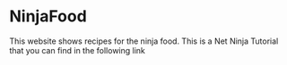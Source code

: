 # NinjaFood
This website shows recipes for the ninja food. This is a Net Ninja Tutorial that you can find in the following link 
